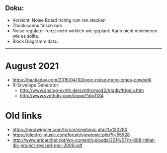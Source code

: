 ## Doku:

* Vorsicht: Noise Board richtig rum ran stecken
* Thonkiconns falsch rum
* Noise regulator funzt nicht wirklich wie geplant: Kann nicht minimieren wie es sollte.
* Block Diagramm dazu.





---





# August 2021

* https://hackaday.com/2015/04/10/logic-noise-more-cmos-cowbell/
* R-Envelope Generator:
  * http://www.analog-synth.de/synths/mod2/trigdiv/trigdiv.htm
  * http://www.synthdiy.com/show/?id=1134



# Old links

* https://modwiggler.com/forum/viewtopic.php?t=120280
* https://electro-music.com/forum/viewtopic.php?t=55928
* http://www.ericarcher.net/wp-content/uploads/2014/07/tr-808-hihat-diy-project-revised-dec-2009.pdf

